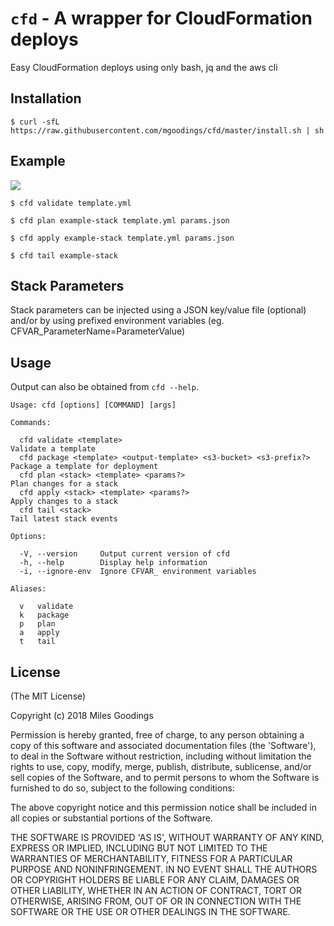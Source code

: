 # `cfd` - A wrapper for CloudFormation deploys

Easy CloudFormation deploys using only bash, jq and the aws cli

## Installation

    $ curl -sfL https://raw.githubusercontent.com/mgoodings/cfd/master/install.sh | sh

## Example

![](https://i.imgur.com/sjwSYkI.gif)

    $ cfd validate template.yml

    $ cfd plan example-stack template.yml params.json

    $ cfd apply example-stack template.yml params.json

    $ cfd tail example-stack

## Stack Parameters

Stack parameters can be injected using a JSON key/value file (optional) and/or by using prefixed environment variables (eg. CFVAR_ParameterName=ParameterValue)

## Usage

Output can also be obtained from `cfd --help`.

    Usage: cfd [options] [COMMAND] [args]

    Commands:

      cfd validate <template>                                            Validate a template
      cfd package <template> <output-template> <s3-bucket> <s3-prefix?>  Package a template for deployment
      cfd plan <stack> <template> <params?>                              Plan changes for a stack
      cfd apply <stack> <template> <params?>                             Apply changes to a stack
      cfd tail <stack>                                                   Tail latest stack events

    Options:

      -V, --version     Output current version of cfd
      -h, --help        Display help information
      -i, --ignore-env  Ignore CFVAR_ environment variables

    Aliases:

      v   validate
      k   package
      p   plan
      a   apply
      t   tail

## License

(The MIT License)

Copyright (c) 2018 Miles Goodings

Permission is hereby granted, free of charge, to any person obtaining
a copy of this software and associated documentation files (the
'Software'), to deal in the Software without restriction, including
without limitation the rights to use, copy, modify, merge, publish,
distribute, sublicense, and/or sell copies of the Software, and to
permit persons to whom the Software is furnished to do so, subject to
the following conditions:

The above copyright notice and this permission notice shall be
included in all copies or substantial portions of the Software.

THE SOFTWARE IS PROVIDED 'AS IS', WITHOUT WARRANTY OF ANY KIND,
EXPRESS OR IMPLIED, INCLUDING BUT NOT LIMITED TO THE WARRANTIES OF
MERCHANTABILITY, FITNESS FOR A PARTICULAR PURPOSE AND NONINFRINGEMENT.
IN NO EVENT SHALL THE AUTHORS OR COPYRIGHT HOLDERS BE LIABLE FOR ANY
CLAIM, DAMAGES OR OTHER LIABILITY, WHETHER IN AN ACTION OF CONTRACT,
TORT OR OTHERWISE, ARISING FROM, OUT OF OR IN CONNECTION WITH THE
SOFTWARE OR THE USE OR OTHER DEALINGS IN THE SOFTWARE.
